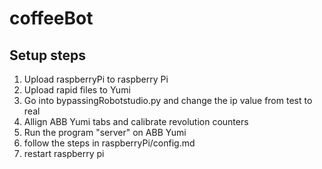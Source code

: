 # coffeeBot 

## Setup steps <br>
1. Upload raspberryPi to raspberry Pi
2. Upload rapid files to Yumi
3. Go into bypassingRobotstudio.py and change the ip value from test to real
4. Allign ABB Yumi tabs and calibrate revolution counters 
5. Run the program "server" on ABB Yumi 
6. follow the steps in raspberryPi/config.md 
7. restart raspberry pi
